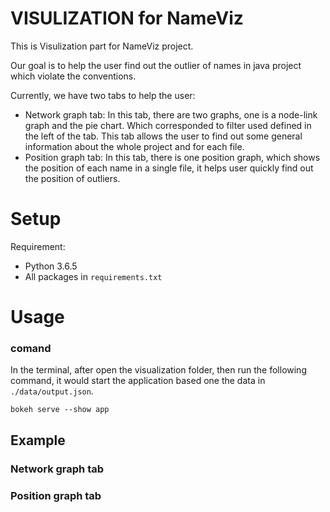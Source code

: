 # VISULIZATION for NameViz
This is Visulization part for NameViz project.

Our goal is to help the user find out the outlier of names in java project which violate the conventions.

Currently, we have two tabs to help the user:
* Network graph tab: In this tab, there are two graphs, one is a node-link graph and the pie chart. Which corresponded to filter used defined in the left of the tab. This tab allows the user to find out some general information about the whole project and for each file.
* Position graph tab: In this tab, there is one position graph, which shows the position of each name in a single file, it helps user quickly find out the position of outliers.

# Setup

Requirement:

* Python 3.6.5
* All packages in `requirements.txt`

# Usage

### comand

In the terminal, after open the visualization folder, then run the following command, it would start the application based one the data in `./data/output.json`.

```
bokeh serve --show app
```

## Example

### Network graph tab

### Position graph tab


